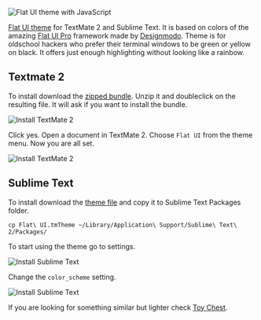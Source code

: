 ![Flat UI theme with JavaScript](http://www.appelsiini.net/img/flat-ui-head.png)

[Flat UI theme](http://www.appelsiini.net/2013/flat-ui-for-textmate-sublime) for TextMate 2 and Sublime Text. It is based on colors of the amazing [Flat UI Pro](http://designmodo.com/flat/?u=583) framework made by [Designmodo](http://designmodo.com/flat/?u=583). Theme is for oldschool hackers who prefer their terminal windows to be green or yellow on black. It offers just enough highlighting without looking like a rainbow.

## Textmate 2

To install download the [zipped bundle](https://github.com/tuupola/flat-ui-theme/raw/master/TextMate%202/Flat%20UI.tmbundle.zip). Unzip it and doubleclick on the resulting file. It will ask if you want to install the bundle.

![Install TextMate 2](http://www.appelsiini.net/img/flat-ui-install.png)

Click yes. Open a document in TextMate 2. Choose <code>Flat UI</code> from the theme menu. Now you are all set.

![Install TextMate 2](http://www.appelsiini.net/img/flat-ui-select.png)

## Sublime Text

To install download the [theme file](https://github.com/tuupola/flat-ui-theme/raw/master/Sublime%20Text/Flat%20UI.tmTheme) and copy it to Sublime Text Packages folder.

    cp Flat\ UI.tmTheme ~/Library/Application\ Support/Sublime\ Text\ 2/Packages/

To start using the theme go to settings.

![Install Sublime Text](http://www.appelsiini.net/img/sublime-select.png)

Change the <code>color_scheme</code> setting.

![Install Sublime Text](http://www.appelsiini.net/img/sublime-settings.png)

If you are looking for something similar but lighter check [Toy Chest](https://github.com/JacksonGariety/Toy-Chest-Theme).
